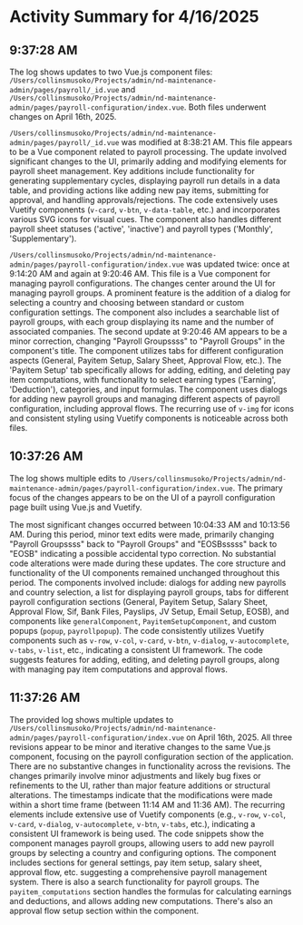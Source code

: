 # Activity Summary for 4/16/2025

## 9:37:28 AM
The log shows updates to two Vue.js component files: `/Users/collinsmusoko/Projects/admin/nd-maintenance-admin/pages/payroll/_id.vue` and `/Users/collinsmusoko/Projects/admin/nd-maintenance-admin/pages/payroll-configuration/index.vue`.  Both files underwent changes on April 16th, 2025.


`/Users/collinsmusoko/Projects/admin/nd-maintenance-admin/pages/payroll/_id.vue` was modified at 8:38:21 AM. This file appears to be a Vue component related to payroll processing. The update involved significant changes to the UI, primarily adding and modifying elements for payroll sheet management.  Key additions include functionality for generating supplementary cycles, displaying payroll run details in a data table, and providing actions like adding new pay items, submitting for approval, and handling approvals/rejections.  The code extensively uses Vuetify components (`v-card`, `v-btn`, `v-data-table`, etc.) and incorporates various SVG icons for visual cues.  The component also handles different payroll sheet statuses ('active', 'inactive') and payroll types ('Monthly', 'Supplementary').


`/Users/collinsmusoko/Projects/admin/nd-maintenance-admin/pages/payroll-configuration/index.vue` was updated twice: once at 9:14:20 AM and again at 9:20:46 AM.  This file is a Vue component for managing payroll configurations.  The changes center around the UI for managing payroll groups.  A prominent feature is the addition of a dialog for selecting a country and choosing between standard or custom configuration settings.  The component also includes a searchable list of payroll groups, with each group displaying its name and the number of associated companies.  The second update at 9:20:46 AM appears to be a minor correction, changing "Payroll Groupssss" to "Payroll Groups" in the component's title. The component utilizes tabs for different configuration aspects (General, Payitem Setup, Salary Sheet, Approval Flow, etc.).  The 'Payitem Setup' tab specifically allows for adding, editing, and deleting pay item computations, with functionality to select earning types ('Earning', 'Deduction'), categories, and input formulas. The component uses dialogs for adding new payroll groups and managing different aspects of payroll configuration, including approval flows.  The recurring use of  `v-img` for icons and consistent styling using Vuetify components is noticeable across both files.


## 10:37:26 AM
The log shows multiple edits to `/Users/collinsmusoko/Projects/admin/nd-maintenance-admin/pages/payroll-configuration/index.vue`.  The primary focus of the changes appears to be on the UI of a payroll configuration page built using Vue.js and Vuetify.

The most significant changes occurred between 10:04:33 AM and 10:13:56 AM.  During this period, minor text edits were made, primarily changing "Payroll Groupssss" back to "Payroll Groups" and "EOSBsssss" back to "EOSB" indicating a possible accidental typo correction.  No substantial code alterations were made during these updates. The core structure and functionality of the UI components remained unchanged throughout this period.  The components involved include:  dialogs for adding new payrolls and country selection, a list for displaying payroll groups, tabs for different payroll configuration sections (General, Payitem Setup, Salary Sheet, Approval Flow, Sif, Bank Files, Payslips, JV Setup, Email Setup, EOSB), and components like `generalComponent`, `PayitemSetupComponent`, and custom popups (`popup`, `payrollpopup`). The code consistently utilizes Vuetify components such as `v-row`, `v-col`, `v-card`, `v-btn`, `v-dialog`, `v-autocomplete`, `v-tabs`, `v-list`, etc., indicating a consistent UI framework.  The code suggests features for adding, editing, and deleting payroll groups, along with managing pay item computations and approval flows.


## 11:37:26 AM
The provided log shows multiple updates to `/Users/collinsmusoko/Projects/admin/nd-maintenance-admin/pages/payroll-configuration/index.vue` on April 16th, 2025.  All three revisions appear to be minor and iterative changes to the same Vue.js component, focusing on the payroll configuration section of the application.  There are no substantive changes in functionality across the revisions. The changes primarily involve minor adjustments and likely bug fixes or refinements to the UI, rather than major feature additions or structural alterations.  The timestamps indicate that the modifications were made within a short time frame (between 11:14 AM and 11:36 AM). The recurring elements include extensive use of Vuetify components (e.g., `v-row`, `v-col`, `v-card`, `v-dialog`, `v-autocomplete`, `v-btn`, `v-tabs`, etc.), indicating a consistent UI framework is being used.  The code snippets show the component manages payroll groups, allowing users to add new payroll groups by selecting a country and configuring options.  The component includes sections for general settings, pay item setup, salary sheet, approval flow, etc. suggesting a comprehensive payroll management system.  There is also a search functionality for payroll groups.  The  `payitem_computations` section handles the formulas for calculating earnings and deductions, and allows adding new computations.  There's also an approval flow setup section within the component.
